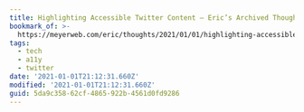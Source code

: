 ```yaml
---
title: Highlighting Accessible Twitter Content – Eric’s Archived Thoughts
bookmark_of: >-
  https://meyerweb.com/eric/thoughts/2021/01/01/highlighting-accessible-twitter-content/
tags:
  - tech
  - a11y
  - twitter
date: '2021-01-01T21:12:31.660Z'
modified: '2021-01-01T21:12:31.660Z'
guid: 5da9c358-62cf-4865-922b-4561d0fd9286
---
```

 
